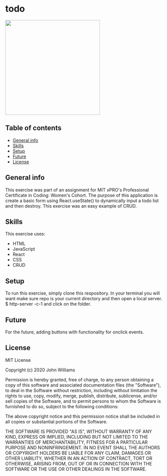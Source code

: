 # todo
<img src= "todo.png" width='300'/>

## Table of contents
* [General info](#general-info)
* [Skills](#skills)
* [Setup](#setup)
* [Future](#future)
* [License](#license)
## General info
This exercise was part of an assignment for MIT xPRO's Professional Certificate in Coding: Women's Cohort. The purpose of this application is create a basic form using React.useState() to dynamically input a todo list and then destroy. This exercise was an easy example of CRUD.
	
## Skills
This exercise uses:
* HTML
* JavaScript
* React
* CSS
* CRUD
	
## Setup
To run this exercise, simply clone this respository. In your terminal you will want make sure repo is your current directory and then open a local server. 
$ http-server -c-1 and click on the folder.

## Future
For the future, adding buttons with functionality for onclick events.

## License
MIT License

Copyright (c) 2020 John Williams

Permission is hereby granted, free of charge, to any person obtaining a copy
of this software and associated documentation files (the "Software"), to deal
in the Software without restriction, including without limitation the rights
to use, copy, modify, merge, publish, distribute, sublicense, and/or sell
copies of the Software, and to permit persons to whom the Software is
furnished to do so, subject to the following conditions:

The above copyright notice and this permission notice shall be included in all
copies or substantial portions of the Software.

THE SOFTWARE IS PROVIDED "AS IS", WITHOUT WARRANTY OF ANY KIND, EXPRESS OR
IMPLIED, INCLUDING BUT NOT LIMITED TO THE WARRANTIES OF MERCHANTABILITY,
FITNESS FOR A PARTICULAR PURPOSE AND NONINFRINGEMENT. IN NO EVENT SHALL THE
AUTHORS OR COPYRIGHT HOLDERS BE LIABLE FOR ANY CLAIM, DAMAGES OR OTHER
LIABILITY, WHETHER IN AN ACTION OF CONTRACT, TORT OR OTHERWISE, ARISING FROM,
OUT OF OR IN CONNECTION WITH THE SOFTWARE OR THE USE OR OTHER DEALINGS IN THE
SOFTWARE.

